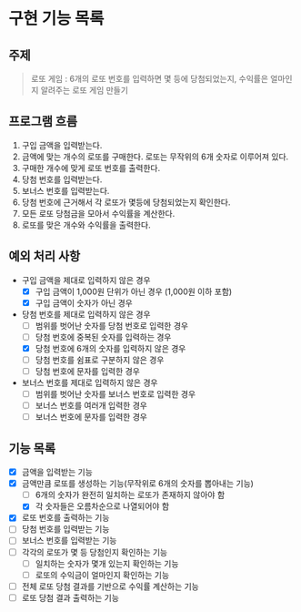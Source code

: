 # 구현 기능 목록

## 주제

> 로또 게임 : 6개의 로또 번호를 입력하면 몇 등에 당첨되었는지, 수익률은 얼마인지 알려주는 로또 게임 만들기

## 프로그램 흐름

1. 구입 금액을 입력받는다.
2. 금액에 맞는 개수의 로또를 구매한다. 로또는 무작위의 6개 숫자로 이루어져 있다.
3. 구매한 개수에 맞게 로또 번호를 출력한다.
4. 당첨 번호를 입력받는다.
5. 보너스 번호를 입력받는다.
6. 당첨 번호에 근거해서 각 로또가 몇등에 당첨되었는지 확인한다.
7. 모든 로또 당첨금을 모아서 수익률을 계산한다.
8. 로또를 맞은 개수와 수익률을 출력한다.

## 예외 처리 사항

- 구입 금액을 제대로 입력하지 않은 경우
  - [x] 구입 금액이 1,000원 단위가 아닌 경우 (1,000원 이하 포함)
  - [x] 구입 금액이 숫자가 아닌 경우
- 당첨 번호를 제대로 입력하지 않은 경우
  - [ ] 범위를 벗어난 숫자를 당첨 번호로 입력한 경우
  - [ ] 당첨 번호에 중복된 숫자를 입력하는 경우
  - [x] 당첨 번호에 6개의 숫자를 입력하지 않은 경우
  - [ ] 당첨 번호를 쉼표로 구분하지 않은 경우
  - [ ] 당첨 번호에 문자를 입력한 경우
- 보너스 번호를 제대로 입력하지 않은 경우
  - [ ] 범위를 벗어난 숫자를 보너스 번호로 입력한 경우
  - [ ] 보너스 번호를 여러개 입력한 경우
  - [ ] 보너스 번호에 문자를 입력한 경우

## 기능 목록

- [x] 금액을 입력받는 기능
- [x] 금액만큼 로또를 생성하는 기능(무작위로 6개의 숫자를 뽑아내는 기능)
  - [ ] 6개의 숫자가 완전히 일치하는 로또가 존재하지 않아야 함
  - [x] 각 숫자들은 오름차순으로 나열되어야 함
- [x] 로또 번호를 출력하는 기능
- [ ] 당첨 번호를 입력받는 기능
- [ ] 보너스 번호를 입력받는 기능
- [ ] 각각의 로또가 몇 등 당첨인지 확인하는 기능
  - [ ] 일치하는 숫자가 몇개 있는지 확인하는 기능
  - [ ] 로또의 수익금이 얼마인지 확인하는 기능
- [ ] 전체 로또 당첨 결과를 기반으로 수익률 계산하는 기능
- [ ] 로또 당첨 결과 출력하는 기능
